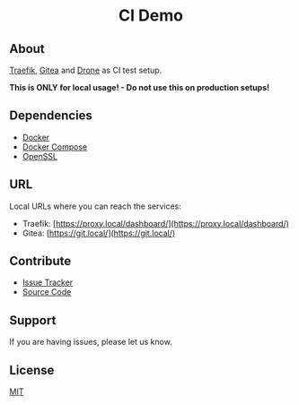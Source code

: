 <p align="center">
 <h1 align="center">CI Demo</h1>
</p>

## About

[Traefik](https://traefik.io/), [Gitea](https://gitea.io/en-us/) and [Drone](https://drone.io/) as CI test setup.

**This is ONLY for local usage! - Do not use this on production setups!**

## Dependencies

- [Docker](https://docker.com)
- [Docker Compose](https://docs.docker.com/compose)
- [OpenSSL](https://www.openssl.org/)


## URL

Local URLs where you can reach the services:

- Traefik: [https://proxy.local/dashboard/](https://proxy.local/dashboard/)
- Gitea: [https://git.local/](https://git.local/)

## Contribute

- [Issue Tracker](https://github.com/testthedocs/ci-demo/issues)
- [Source Code](https://github.com/testthedocs/ci-demo)

## Support

If you are having issues, please let us know.

## License

[MIT](https://choosealicense.com/licenses/mit)



